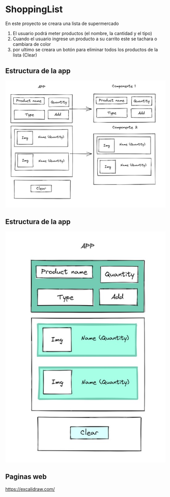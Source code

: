 # ShoppingList

En este proyecto se creara una lista de supermercado 
1. El usuario podrá meter productos (el nombre, la cantidad y el tipo)
2. Cuando el usuario ingrese un producto a su carrito este se tachara o cambiara de color 
3. por ultimo se creara un botón para eliminar todos los productos de la lista (Clear)

## Estructura de la app
![](./assets/estructura.jpg)

## Estructura de la app
![](./assets/estilos.jpg)
## Paginas web
https://excalidraw.com/